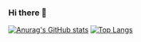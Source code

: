 ### Hi there 👋
[![Anurag's GitHub stats](https://github-readme-stats.vercel.app/api?username=xxmrkn&count_private=true&show_icons=true&theme=tokyonight&hide=stars,contribs)](https://github.com/anuraghazra/github-readme-stats)
[![Top Langs](https://github-readme-stats.vercel.app/api/top-langs/?username=xxmrkn&exclude_repo=vit-pytorch,pytorch-image-models,deep-learning-with-pytorch-ja&theme=tokyonight&layout=compact&hide=jupyter%20notebook)](https://github.com/anuraghazra/github-readme-stats)

<!--
**xxmrkn/xxmrkn** is a ✨ _special_ ✨ repository because its `README.md` (this file) appears on your GitHub profile.

Here are some ideas to get you started:

- 🔭 I’m currently working on ...
- 🌱 I’m currently learning ...
- 👯 I’m looking to collaborate on ...
- 🤔 I’m looking for help with ...
- 💬 Ask me about ...
- 📫 How to reach me: ...
- 😄 Pronouns: ...
- ⚡ Fun fact: ...
-->

